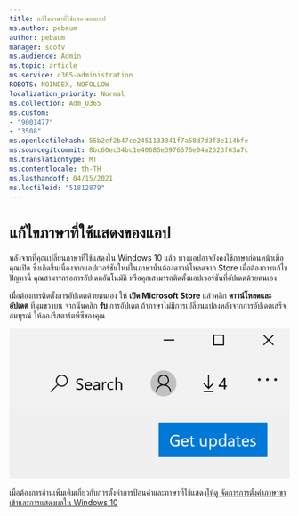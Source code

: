 ```yaml
---
title: แก้ไขภาษาที่ใช้แสดงของแอป
ms.author: pebaum
author: pebaum
manager: scotv
ms.audience: Admin
ms.topic: article
ms.service: o365-administration
ROBOTS: NOINDEX, NOFOLLOW
localization_priority: Normal
ms.collection: Adm_O365
ms.custom:
- "9001477"
- "3508"
ms.openlocfilehash: 55b2ef2b47ce2451133341f7a58d7d3f3e114bfe
ms.sourcegitcommit: 8bc60ec34bc1e40685e3976576e04a2623f63a7c
ms.translationtype: MT
ms.contentlocale: th-TH
ms.lasthandoff: 04/15/2021
ms.locfileid: "51812879"
---
```

# <a name="fix-the-display-language-of-apps"></a>แก้ไขภาษาที่ใช้แสดงของแอป

หลังจากที่คุณเปลี่ยนภาษาที่ใช้แสดงใน Windows 10 แล้ว บางแอปอาจยังคงใช้ภาษาก่อนหน้าเมื่อคุณเปิด ซึ่งเกิดขึ้นเนื่องจากแอปเวอร์ชันใหม่ในภาษานั้นต้องดาวน์โหลดจาก Store เมื่อต้องการแก้ไขปัญหานี้ คุณสามารถรอการอัปเดตอัตโนมัติ หรือคุณสามารถติดตั้งแอปเวอร์ชันที่อัปเดตด้วยตนเอง

เมื่อต้องการติดตั้งการอัปเดตด้วยตนเอง ให้ **เปิด Microsoft Store** แล้วคลิก **ดาวน์โหลดและอัปเดต** ที่มุมขวาบน จากนั้นคลิก **รับ** การอัปเดต ถ้าภาษาไม่มีการเปลี่ยนแปลงหลังจากการอัปเดตเสร็จสมบูรณ์ ให้ลองรีสตาร์ตพีซีของคุณ

![รับการอัปเดต](media/get-updates.png)

เมื่อต้องการอ่านเพิ่มเติมเกี่ยวกับการตั้งค่าการป้อนค่าและภาษาที่ใช้แสดง[ให้ดู จัดการการตั้งค่าภาษาขาเข้าและการแสดงผลใน Windows 10](https://support.microsoft.com/help/4027670/windows-10-add-and-switch-input-and-display-language-preferences)
